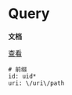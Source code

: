# Query

**文档**

[查看](https://www.elastic.co/guide/en/elasticsearch/reference/7.4/query-dsl-query-string-query.html#query-string-syntax)

```shell
# 前缀
id: uid*
uri: \/uri\/path	
```

